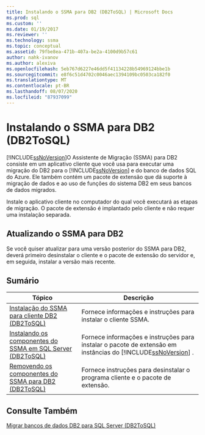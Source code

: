 ```yaml
---
title: Instalando o SSMA para DB2 (DB2ToSQL) | Microsoft Docs
ms.prod: sql
ms.custom: ''
ms.date: 01/19/2017
ms.reviewer: ''
ms.technology: ssma
ms.topic: conceptual
ms.assetid: 79fbe8ea-471b-407a-be2a-4100d9b57c61
author: nahk-ivanov
ms.author: alexiva
ms.openlocfilehash: 5eb767d6227e46dd5f41134228b54969124bbe1b
ms.sourcegitcommit: e8f6c51d4702c0046aec1394109bc0503ca182f0
ms.translationtype: MT
ms.contentlocale: pt-BR
ms.lasthandoff: 08/07/2020
ms.locfileid: "87937099"
---
```

# <a name="installing-ssma-for-db2-db2tosql"></a>Instalando o SSMA para DB2 (DB2ToSQL)
[!INCLUDE[ssNoVersion](../../includes/ssnoversion-md.md)]O Assistente de Migração (SSMA) para DB2 consiste em um aplicativo cliente que você usa para executar uma migração do DB2 para o [!INCLUDE[ssNoVersion](../../includes/ssnoversion-md.md)] e do banco de dados SQL do Azure. Ele também contém um pacote de extensão que dá suporte à migração de dados e ao uso de funções do sistema DB2 em seus bancos de dados migrados.  
  
Instale o aplicativo cliente no computador do qual você executará as etapas de migração. O pacote de extensão é implantado pelo cliente e não requer uma instalação separada.  
  
## <a name="upgrading-ssma-for-db2"></a>Atualizando o SSMA para DB2  
Se você quiser atualizar para uma versão posterior do SSMA para DB2, deverá primeiro desinstalar o cliente e o pacote de extensão do servidor e, em seguida, instalar a versão mais recente.  
  
## <a name="contents"></a>Sumário  
  
|Tópico|Descrição|  
|---------|---------------|  
|[Instalação do SSMA para cliente DB2 &#40;DB2ToSQL&#41;](../../ssma/db2/installing-ssma-for-db2-client-db2tosql.md)|Fornece informações e instruções para instalar o cliente SSMA.|  
|[Instalando os componentes do SSMA em SQL Server &#40;DB2ToSQL&#41;](../../ssma/db2/installing-ssma-components-on-sql-server-db2tosql.md)|Fornece informações e instruções para instalar o pacote de extensão em instâncias do [!INCLUDE[ssNoVersion](../../includes/ssnoversion-md.md)] .|  
|[Removendo os componentes do SSMA para DB2 &#40;DB2ToSQL&#41;](../../ssma/db2/removing-ssma-for-db2-components-db2tosql.md)|Fornece instruções para desinstalar o programa cliente e o pacote de extensão.|  
  
## <a name="see-also"></a>Consulte Também  
[Migrar bancos de dados DB2 para SQL Server &#40;DB2ToSQL&#41;](../../ssma/db2/migrating-db2-databases-to-sql-server-db2tosql.md)  
  
